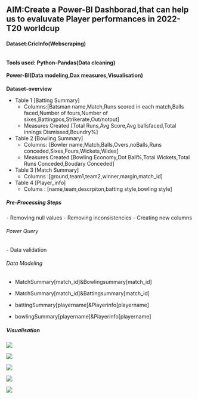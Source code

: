 <h2>
  AIM:Create a Power-BI Dashborad,that can help us to evaluvate Player performances in 2022-T20 worldcup
</h2>
<h4>
  Dataset:CricInfo(Webscraping)<br>
  <br></br>
  Tools used:
  Python-Pandas(Data cleaning)
  <br></br>
  Power-BI(Data modeling,Dax measures,Visualisation)
</h4>
<p align=left><b>Dataset-overview</b>

- Table 1 [Batting Summary]
   - Columns:[Batsman name,Match,Runs scored in each match,Balls faced,Number of fours,Number of sixes,Battingpos,Strikerate,Out/notout]
   - Measures Created  [Total Runs,Avg Score,Avg ballsfaced,Total innings Dismissed,Boundry%]
- Table 2 [Bowling Summary]
   - Columns: [Bowler name,Match,Balls,Overs,noBalls,Runs conceded,Sixes,Fours,Wickets,Wides]
   - Measures Created [Bowling Economy,Dot Ball%,Total Wickets,Total Runs Conceded,Boudary Conceded]
- Table 3 [Match Summary]
   - Columns :[ground,team1,team2,winner,margin,match_id]
- Table 4 [Player_info]
    - Colums : [name,team,descrpiton,batting style,bowling style]

<h5>Pre-Processing Steps</h5>
- Removing null values
- Removing inconsistencies
- Creating new columns
<h6> Power Query </h6>
- Data validation
<h6> Data Modeling </h6>

  -  MatchSummary[match_id]&Bowlingsummary[match_id]
  
  -  MatchSummary[match_id]&Battingsummary[match_id]
     
  -  battingSummary[playername]&Playerinfo[playername]
     
  -  bowlingSummary[playername]&Playerinfo[playername]

  <h5>Visualisation</h5>
  <p><img src="https://github.com/user-attachments/assets/d112dab7-539d-4ed2-94b2-94c7b1493121"></p>

  <p><img src="https://github.com/user-attachments/assets/e761bc5c-ab55-4cac-9635-ee6b12535c02"></p>

  <p><img src="https://github.com/user-attachments/assets/13c6aaf6-a9be-4323-97f1-df40de2c9718"></p>

  <p><img src="https://github.com/user-attachments/assets/4ac4e08e-3216-4c7a-85cd-c7631d36de0c"></p>

  <p><img src="https://github.com/user-attachments/assets/a7d91c25-b21c-4d2b-a374-daafa040faa8"</p>

